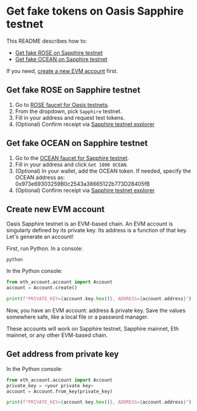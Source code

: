 # Get fake tokens on Oasis Sapphire testnet

This README describes how to:
- [Get fake ROSE on Sapphire testnet](#get-fake-rose-on-sapphire-testnet)
- [Get fake OCEAN on Sapphire testnet](#get-fake-ocean-on-sapphire-testnet)

If you need, [create a new EVM account](#create-new-evm-account) first.

## Get fake ROSE on Sapphire testnet

1. Go to [ROSE faucet for Oasis testnets](https://faucet.testnet.oasis.dev/).
2. From the dropdown, pick `Sapphire` testnet.
3. Fill in your address and request test tokens.
4. (Optional) Confirm receipt via [Sapphire testnet explorer](https://testnet.explorer.sapphire.oasis.dev/)

## Get fake OCEAN on Sapphire testnet

1. Go to the [OCEAN faucet for Sapphire testnet](https://faucet.sapphire.oceanprotocol.com/).
2. Fill in your address and click `Get 1000 OCEAN`.
3. (Optional) In your wallet, add the OCEAN token. If needed, specify the OCEAN address as: 0x973e69303259B0c2543a38665122b773D28405fB
4. (Optional) Confirm receipt via [Sapphire testnet explorer](https://testnet.explorer.sapphire.oasis.dev/)
   
## Create new EVM account

Oasis Sapphire testnet is an EVM-based chain. An EVM account is singularly defined by its private key. Its address is a function of that key. Let's generate an account!

First, run Python. In a console:
```console
python
```

In the Python console:
```python
from eth_account.account import Account
account = Account.create()

print(f"PRIVATE_KEY={account.key.hex()}, ADDRESS={account.address}")
```

Now, you have an EVM account: address & private key. Save the values somewhere safe, like a local file or a password manager.

These accounts will work on Sapphire testnet, Sapphire mainnet, Eth mainnet, or any other EVM-based chain.

## Get address from private key

In the Python console:
```python
from eth_account.account import Account
private_key = <your private key>
account = Account.from_key(private_key)

print(f"PRIVATE_KEY={account.key.hex()}, ADDRESS={account.address}")
```
